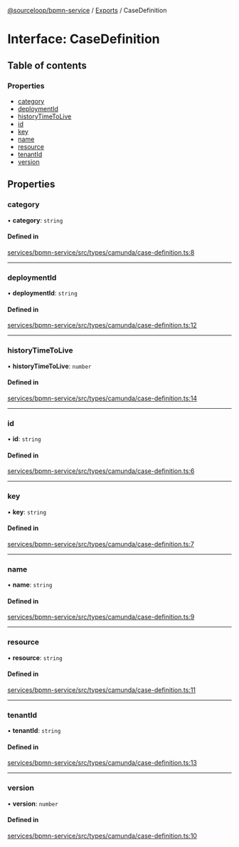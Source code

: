 [@sourceloop/bpmn-service](../README.md) / [Exports](../modules.md) / CaseDefinition

# Interface: CaseDefinition

## Table of contents

### Properties

- [category](CaseDefinition.md#category)
- [deploymentId](CaseDefinition.md#deploymentid)
- [historyTimeToLive](CaseDefinition.md#historytimetolive)
- [id](CaseDefinition.md#id)
- [key](CaseDefinition.md#key)
- [name](CaseDefinition.md#name)
- [resource](CaseDefinition.md#resource)
- [tenantId](CaseDefinition.md#tenantid)
- [version](CaseDefinition.md#version)

## Properties

### category

• **category**: `string`

#### Defined in

[services/bpmn-service/src/types/camunda/case-definition.ts:8](https://github.com/sourcefuse/loopback4-microservice-catalog/blob/089fc2dc0/services/bpmn-service/src/types/camunda/case-definition.ts#L8)

___

### deploymentId

• **deploymentId**: `string`

#### Defined in

[services/bpmn-service/src/types/camunda/case-definition.ts:12](https://github.com/sourcefuse/loopback4-microservice-catalog/blob/089fc2dc0/services/bpmn-service/src/types/camunda/case-definition.ts#L12)

___

### historyTimeToLive

• **historyTimeToLive**: `number`

#### Defined in

[services/bpmn-service/src/types/camunda/case-definition.ts:14](https://github.com/sourcefuse/loopback4-microservice-catalog/blob/089fc2dc0/services/bpmn-service/src/types/camunda/case-definition.ts#L14)

___

### id

• **id**: `string`

#### Defined in

[services/bpmn-service/src/types/camunda/case-definition.ts:6](https://github.com/sourcefuse/loopback4-microservice-catalog/blob/089fc2dc0/services/bpmn-service/src/types/camunda/case-definition.ts#L6)

___

### key

• **key**: `string`

#### Defined in

[services/bpmn-service/src/types/camunda/case-definition.ts:7](https://github.com/sourcefuse/loopback4-microservice-catalog/blob/089fc2dc0/services/bpmn-service/src/types/camunda/case-definition.ts#L7)

___

### name

• **name**: `string`

#### Defined in

[services/bpmn-service/src/types/camunda/case-definition.ts:9](https://github.com/sourcefuse/loopback4-microservice-catalog/blob/089fc2dc0/services/bpmn-service/src/types/camunda/case-definition.ts#L9)

___

### resource

• **resource**: `string`

#### Defined in

[services/bpmn-service/src/types/camunda/case-definition.ts:11](https://github.com/sourcefuse/loopback4-microservice-catalog/blob/089fc2dc0/services/bpmn-service/src/types/camunda/case-definition.ts#L11)

___

### tenantId

• **tenantId**: `string`

#### Defined in

[services/bpmn-service/src/types/camunda/case-definition.ts:13](https://github.com/sourcefuse/loopback4-microservice-catalog/blob/089fc2dc0/services/bpmn-service/src/types/camunda/case-definition.ts#L13)

___

### version

• **version**: `number`

#### Defined in

[services/bpmn-service/src/types/camunda/case-definition.ts:10](https://github.com/sourcefuse/loopback4-microservice-catalog/blob/089fc2dc0/services/bpmn-service/src/types/camunda/case-definition.ts#L10)
